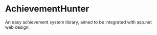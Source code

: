 # AchievementHunter
An easy achievement system library, aimed to be integrated with asp.net web design.
